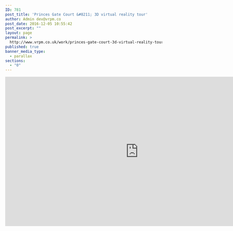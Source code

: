 ```yaml
---
ID: 781
post_title: 'Princes Gate Court &#8211; 3D virtual reality tour'
author: Admin dev@vrpm.co
post_date: 2016-12-05 10:55:42
post_excerpt: ""
layout: page
permalink: >
  http://www.vrpm.co.uk/work/princes-gate-court-3d-virtual-reality-tour/
published: true
banner_media_type:
  - parallax
sections:
  - "0"
---
```

<iframe src="https://my.matterport.com/show/?m=sH4biqrPqoo&brand=0" width="853" height="480" frameborder="0" allowfullscreen="allowfullscreen"></iframe>